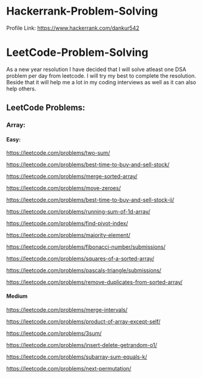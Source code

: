 # Hackerrank-Problem-Solving
  Profile Link: https://www.hackerrank.com/dankur542
# LeetCode-Problem-Solving
As a new year resolution I have decided that I will solve atleast one DSA problem per day from leetcode. I will try my best to complete the resolution. Beside that it will help me a lot in my coding interviews as well as it can also help others.

## LeetCode Problems:

### Array:

#### Easy:

https://leetcode.com/problems/two-sum/

https://leetcode.com/problems/best-time-to-buy-and-sell-stock/

https://leetcode.com/problems/merge-sorted-array/

https://leetcode.com/problems/move-zeroes/

https://leetcode.com/problems/best-time-to-buy-and-sell-stock-ii/

https://leetcode.com/problems/running-sum-of-1d-array/

https://leetcode.com/problems/find-pivot-index/

https://leetcode.com/problems/majority-element/

https://leetcode.com/problems/fibonacci-number/submissions/

https://leetcode.com/problems/squares-of-a-sorted-array/

https://leetcode.com/problems/pascals-triangle/submissions/

https://leetcode.com/problems/remove-duplicates-from-sorted-array/

#### Medium

https://leetcode.com/problems/merge-intervals/

https://leetcode.com/problems/product-of-array-except-self/

https://leetcode.com/problems/3sum/

https://leetcode.com/problems/insert-delete-getrandom-o1/

https://leetcode.com/problems/subarray-sum-equals-k/

https://leetcode.com/problems/next-permutation/
